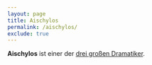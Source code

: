 ```yaml
---
layout: page
title: Aischylos
permalink: /aischylos/
exclude: true
---
```


**Aischylos** ist einer der [drei großen Dramatiker](/chor-der-dramatiker/). 

